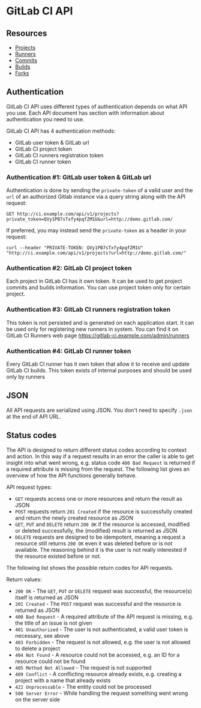 # GitLab CI API

## Resources

- [Projects](projects.md)
- [Runners](runners.md)
- [Commits](commits.md)
- [Builds](builds.md)
- [Forks](forks.md)


## Authentication

GitLab CI API uses different types of authentication depends on what API you use.
Each API document has section with information about authentication you need to use.

GitLab CI API has 4 authentication methods:

* GitLab user token & GitLab url
* GitLab CI project token
* GitLab CI runners registration token
* GitLab CI runner token


### Authentication #1: GitLab user token & GitLab url

Authentication is done by
sending the `private-token` of a valid user and the `url` of an
authorized Gitlab instance via a query string along with the API
request:

    GET http://ci.example.com/api/v1/projects?private_token=QVy1PB7sTxfy4pqfZM1U&url=http://demo.gitlab.com/

If preferred, you may instead send the `private-token` as a header in
your request:

    curl --header "PRIVATE-TOKEN: QVy1PB7sTxfy4pqfZM1U" "http://ci.example.com/api/v1/projects?url=http://demo.gitlab.com/"


### Authentication #2: GitLab CI project token

Each project in GitLab CI has it own token. 
It can be used to get project commits and builds information.
You can use project token only for certain project.

### Authentication #3: GitLab CI runners registration token

This token is not persisted and is generated on each application start.
It can be used only for registering new runners in system. You can find it on 
GitLab CI Runners web page https://gitlab-ci.example.com/admin/runners

### Authentication #4: GitLab CI runner token

Every GitLab CI runner has it own token that allow it to receive and update 
GitLab CI builds. This token exists of internal purposes and should be used only 
by runners

## JSON

All API requests are serialized using JSON.  You don't need to specify
`.json` at the end of API URL.

## Status codes

The API is designed to return different status codes according to context and action. In this way if a request results in an error the caller is able to get insight into what went wrong, e.g. status code `400 Bad Request` is returned if a required attribute is missing from the request. The following list gives an overview of how the API functions generally behave.

API request types:

- `GET` requests access one or more resources and return the result as JSON
- `POST` requests return `201 Created` if the resource is successfully created and return the newly created resource as JSON
- `GET`, `PUT` and `DELETE` return `200 OK` if the resource is accessed, modified or deleted successfully, the (modified) result is returned as JSON
- `DELETE` requests are designed to be idempotent, meaning a request a resource still returns `200 OK` even it was deleted before or is not available. The reasoning behind it is the user is not really interested if the resource existed before or not.

The following list shows the possible return codes for API requests.

Return values:

- `200 OK` - The `GET`, `PUT` or `DELETE` request was successful, the resource(s) itself is returned as JSON
- `201 Created` - The `POST` request was successful and the resource is returned as JSON
- `400 Bad Request` - A required attribute of the API request is missing, e.g. the title of an issue is not given
- `401 Unauthorized` - The user is not authenticated, a valid user token is necessary, see above
- `403 Forbidden` - The request is not allowed, e.g. the user is not allowed to delete a project
- `404 Not Found` - A resource could not be accessed, e.g. an ID for a resource could not be found
- `405 Method Not Allowed` - The request is not supported
- `409 Conflict` - A conflicting resource already exists, e.g. creating a project with a name that already exists
- `422 Unprocessable` - The entity could not be processed
- `500 Server Error` - While handling the request something went wrong on the server side
